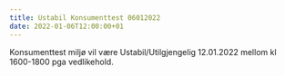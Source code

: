 ```yaml
---
title: Ustabil Konsumenttest 06012022
date: 2022-01-06T12:00:00+01
---
```


Konsumenttest miljø vil være Ustabil/Utilgjengelig 12.01.2022 mellom kl 1600-1800 pga vedlikehold.
